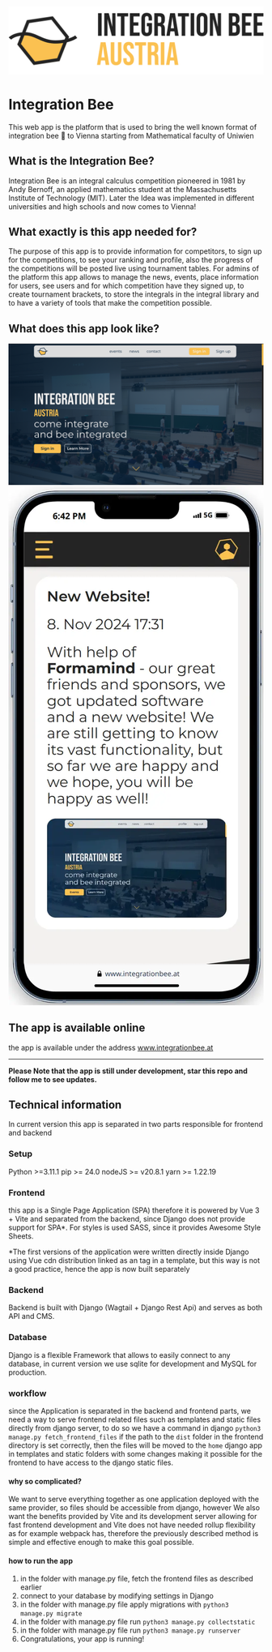 <picture>
	<source alt="Integration Bee logo" media="(prefers-color-scheme: dark)" srcset="./Media/logo_full_text_for_dark_theme.svg">
	<img src="./Media/logo_full_text.svg" alt="Integration Bee logo">
</picture>

<!-- ![Integration Bee](./Media/Integration_bee_logo_lightbg.svg) -->

# Integration Bee

This web app is the platform that is used to bring the well known format
of integration bee 🐝 to Vienna starting from Mathematical faculty of Uniwien

## What is the Integration Bee?

Integration Bee is an integral calculus competition pioneered in 1981 by Andy Bernoff, an applied mathematics student at the Massachusetts Institute of Technology (MIT). Later the Idea was implemented in different universities and high schools and now comes to Vienna!

## What exactly is this app needed for?

The purpose of this app is to provide information for competitors, to sign up for the competitions, to see your ranking and profile, also
the progress of the competitions will be posted live using tournament tables.
For admins of the platform this app allows to manage the news, events, place information for users, see
users and for which competition have they signed up, to create tournament brackets, to store the integrals
in the integral library and to have a variety of tools that make the competition possible.

## What does this app look like?
![Home page Demo](./Media/Demo/IntegrationBee_desktop_2.webp)
![News page Demo](./Media/Demo/MobileNews_2.webp)

## The app is available online

the app is available under the address www.integrationbee.at


---
**Please Note that the app is still under development, star this repo and follow me to see updates.**

## Technical information

In current version this app is separated in two parts responsible for frontend and backend

### Setup

Python >=3.11.1
pip >= 24.0
nodeJS >= v20.8.1
yarn >= 1.22.19

### Frontend
this app is a Single Page Application (SPA) therefore it is powered
by Vue 3 + Vite and separated from the backend, since Django does not
provide support for SPA*. For styles is used SASS, since it provides Awesome Style Sheets.

*The first versions of the application were written directly inside Django
using Vue cdn distribution linked as an <src></src> tag in a template, but
this way is not a good practice, hence the app is now built separately

### Backend
Backend is built with Django (Wagtail + Django Rest Api) and serves as both
API and CMS.

### Database
Django is a flexible Framework that allows to easily connect to any database, in current
version we use sqlite for development and MySQL for production.

### workflow
since the Application is separated in the backend and frontend parts, we need a way
to serve frontend related files such as templates and static files directly from django
server, to do so we have a command in django ```python3 manage.py fetch_frontend_files```
if the path to the ```dist``` folder in the frontend directory is set correctly, then
the files will be moved to the ```home``` django app in templates and static folders with
some changes making it possible for the frontend to have access to the django static files.

#### why so complicated?
We want to serve everything together as one application deployed with the same provider,
so files should be accessible from django, however We also want the benefits provided by
Vite and its development server allowing for fast frontend development and Vite does not
have needed rollup flexibility as for example webpack has, therefore the previously described
method is simple and effective enough to make this goal possible.

#### how to run the app

1. in the folder with manage.py file, fetch the frontend files as described earlier
2. connect to your database by modifying settings in Django
3. in the folder with manage.py file apply migrations with ```python3 manage.py migrate```
4. in the folder with manage.py file run ```python3 manage.py collectstatic```
5. in the folder with manage.py file run ```python3 manage.py runserver```
6. Congratulations, your app is running!
